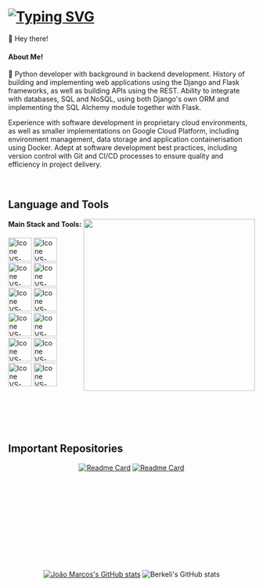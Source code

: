 # [![Typing SVG](https://readme-typing-svg.herokuapp.com?color=7957d5&size=35&center=true&vCenter=true&width=1000&lines=Welcome+to+my+GitHub+profile!;My+name+is+João+Marcos;I'm+Software+Developer)](https://git.io/typing-svg)

👋 Hey there!

#### About Me!
🔭 Python developer with background in backend development. History of building and implementing web applications using the Django and Flask frameworks, as well as building APIs using the REST. Ability to integrate with databases, SQL and NoSQL, using both Django's own ORM and implementing the SQL Alchemy module together with Flask. 

Experience with software development in proprietary cloud environments, as well as smaller implementations on Google Cloud Platform, including environment management, data storage and application containerisation using Docker. Adept at software development best practices, including version control with Git and CI/CD processes to ensure quality and efficiency in project delivery.

<br>

## Language and Tools

<img src="https://user-images.githubusercontent.com/74038190/212748830-4c709398-a386-4761-84d7-9e10b98fbe6e.gif" min-width="350px" max-width="350px" width="350px" align="right"/>

#### Main Stack and Tools:
  [<img height="48px" width="48px" alt="Icone VS-Code" src="https://skillicons.dev/icons?i=python"/>](https://www.python.org/)
  [<img height="48px" width="48px" alt="Icone VS-Code" src="https://skillicons.dev/icons?i=django"/>](https://www.djangoproject.com/)
  [<img height="48px" width="48px" alt="Icone VS-Code" src="https://skillicons.dev/icons?i=flask"/>](https://flask.palletsprojects.com/)
  [<img height="48px" width="48px" alt="Icone VS-Code" src="https://skillicons.dev/icons?i=postgres"/>](https://www.postgresql.org/)
  [<img height="48px" width="48px" alt="Icone VS-Code" src="https://skillicons.dev/icons?i=mysql"/>](https://www.mysql.com/)
  [<img height="48px" width="48px" alt="Icone VS-Code" src="https://skillicons.dev/icons?i=cassandra"/>](https://cassandra.apache.org/_/index.html)
  [<img height="48px" width="48px" alt="Icone VS-Code" src="https://skillicons.dev/icons?i=redis"/>](https://redis.io/)
  [<img height="48px" width="48px" alt="Icone VS-Code" src="https://skillicons.dev/icons?i=docker"/>](https://hub.docker.com/)
  [<img height="48px" width="48px" alt="Icone VS-Code" src="https://skillicons.dev/icons?i=git"/>](https://git-scm.com/)
  [<img height="48px" width="48px" alt="Icone VS-Code" src="https://skillicons.dev/icons?i=html"/>](https://developer.mozilla.org/en-US/docs/Web/HTML)
  [<img height="48px" width="48px" alt="Icone VS-Code" src="https://skillicons.dev/icons?i=bootstrap"/>](https://getbootstrap.com/)
  [<img height="48px" width="48px" alt="Icone VS-Code" src="https://skillicons.dev/icons?i=js"/>](https://developer.mozilla.org/en-US/docs/Web/JavaScript)

<br>
<br>
<br>
<br>

## Important Repositories

<div align="center" style="margin-bottom:200px">
  
[![Readme Card](https://github-readme-stats.vercel.app/api/pin/?username=joaomarcosrs&repo=easy-document-chat&theme=buefy&hide_border=True)](https://github.com/joaomarcosrs/easy-document-chat.git)
[![Readme Card](https://github-readme-stats.vercel.app/api/pin/?username=joaomarcosrs&repo=btreefilereader&theme=buefy&hide_border=True)](https://github.com/joaomarcosrs/btreefilereader)   

</div>

<div align="center" style="margin-bottom:200px">
  
[![João Marcos's GitHub stats](https://github-readme-stats.vercel.app/api?username=joaomarcosrs\&rank_icon=github&show_icons=true&theme=buefy&hide_border=True)](https://github.com/anuraghazra/github-readme-stats) 
![Berkeli's GitHub stats](https://github-readme-streak-stats.herokuapp.com/?user=joaomarcosrs&theme=buefy&hide_border=True)

</div>

